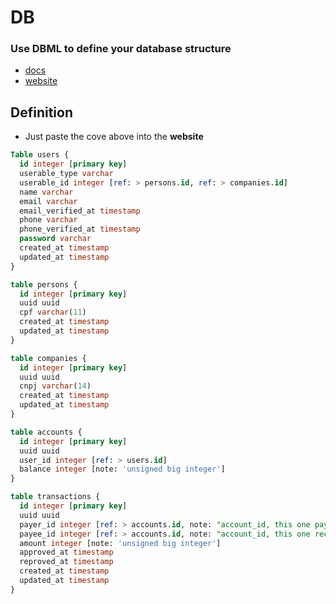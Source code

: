 # DB
### Use DBML to define your database structure
- [docs](https://dbml.dbdiagram.io/docs)
- [website](https://dbdiagram.io/d)

## Definition
- Just paste the cove above into the **website**
````sql
Table users {
  id integer [primary key]
  userable_type varchar
  userable_id integer [ref: > persons.id, ref: > companies.id]
  name varchar
  email varchar
  email_verified_at timestamp
  phone varchar
  phone_verified_at timestamp
  password varchar
  created_at timestamp
  updated_at timestamp
}

table persons {
  id integer [primary key]
  uuid uuid
  cpf varchar(11)
  created_at timestamp
  updated_at timestamp
}

table companies {
  id integer [primary key]
  uuid uuid
  cnpj varchar(14)
  created_at timestamp
  updated_at timestamp
}

table accounts {
  id integer [primary key]
  uuid uuid
  user_id integer [ref: > users.id]
  balance integer [note: 'unsigned big integer']
}

table transactions {
  id integer [primary key]
  uuid uuid
  payer_id integer [ref: > accounts.id, note: "account_id, this one pays"]
  payee_id integer [ref: > accounts.id, note: "account_id, this one receives"]
  amount integer [note: 'unsigned big integer']
  approved_at timestamp
  reproved_at timestamp
  created_at timestamp
  updated_at timestamp
}
````